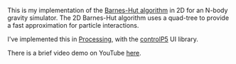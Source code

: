 This is my implementation of the [Barnes-Hut algorithm](http://en.wikipedia.org/wiki/Barnes%E2%80%93Hut_simulation) in 2D for an N-body gravity simulator. The 2D Barnes-Hut algorithm uses a quad-tree to provide a fast approximation for particle interactions.

I've implemented this in [Processing](http://processing.org/), with the [controlP5](http://www.sojamo.de/libraries/controlP5/) UI library.

There is a brief video demo on YouTube [here](http://www.youtube.com/watch?v=gbcp_sUtx7w).
